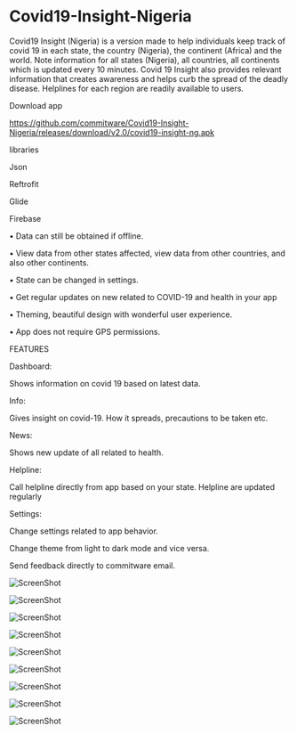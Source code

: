# Covid19-Insight-Nigeria

Covid19 Insight (Nigeria) is a version made to help individuals keep track of covid 19 in each state, the country (Nigeria), the continent (Africa) and the world.
Note information for all states (Nigeria), all countries, all continents which is updated every 10 minutes. Covid 19 Insight also provides relevant information that creates awareness and helps curb the spread of the deadly disease. Helplines for each region are readily available to users.

Download app 

https://github.com/commitware/Covid19-Insight-Nigeria/releases/download/v2.0/covid19-insight-ng.apk


libraries

Json

Reftrofit

Glide

Firebase

•	Data can still be obtained if offline.

•	View data from other states affected, view data from other countries, and also other continents.

•	State can be changed in settings.

•	Get regular updates on new related to COVID-19 and health in your app

•	Theming, beautiful design with wonderful user experience.

•	App does not require GPS permissions.

FEATURES

Dashboard:

Shows information on covid 19 based on latest data.

Info:

Gives insight on covid-19. How it spreads, precautions to be taken etc. 

News:

Shows new update of all related to health.

Helpline:

Call helpline directly from app based on your state. Helpline are updated regularly

Settings:

Change settings related to app behavior.  

Change theme from light to dark mode and vice versa.

Send feedback directly to commitware email.



![ScreenShot](https://github.com/commitware/Covid19-Insight-Nigeria/blob/master/screenshot%20(4).jpg)

![ScreenShot](https://github.com/commitware/Covid19-Insight-Nigeria/blob/master/screenshot%20(5).jpg)

![ScreenShot](https://github.com/commitware/Covid19-Insight-Nigeria/blob/master/screenshot%20(6).jpg)

![ScreenShot](https://github.com/commitware/Covid19-Insight-Nigeria/blob/master/screenshot%20(7).jpg)

![ScreenShot](https://github.com/commitware/Covid19-Insight-Nigeria/blob/master/screenshot%20(8).jpg)

![ScreenShot](https://github.com/commitware/Covid19-Insight-Nigeria/blob/master/screenshot%20(9).jpg)

![ScreenShot](https://github.com/commitware/Covid19-Insight-Nigeria/blob/master/screenshot%20(2).jpg)

![ScreenShot](https://github.com/commitware/Covid19-Insight-Nigeria/blob/master/screenshot%20(3).jpg)

![ScreenShot](https://github.com/commitware/Covid19-Insight-Nigeria/blob/master/screenshot%20(1).jpg)











